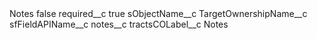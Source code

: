 <?xml version="1.0" encoding="UTF-8"?>
<CustomMetadata xmlns="http://soap.sforce.com/2006/04/metadata" xmlns:xsi="http://www.w3.org/2001/XMLSchema-instance" xmlns:xsd="http://www.w3.org/2001/XMLSchema">
    <label>Notes</label>
    <protected>false</protected>
    <values>
        <field>required__c</field>
        <value xsi:type="xsd:boolean">true</value>
    </values>
    <values>
        <field>sObjectName__c</field>
        <value xsi:type="xsd:string">TargetOwnershipName__c</value>
    </values>
    <values>
        <field>sfFieldAPIName__c</field>
        <value xsi:type="xsd:string">notes__c</value>
    </values>
    <values>
        <field>tractsCOLabel__c</field>
        <value xsi:type="xsd:string">Notes</value>
    </values>
</CustomMetadata>

